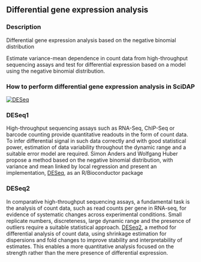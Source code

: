 ## Differential gene expression analysis

### Description

Differential gene expression analysis based on the negative binomial distribution

Estimate variance-mean dependence in count data from high-throughput sequencing assays and test for differential expression based on a model using the negative binomial distribution.

### How to perform differential gene expression analysis in SciDAP

[![DESeq](https://img.youtube.com/vi/ZJbiIxcnKzU/0.jpg)](https://youtu.be/ZJbiIxcnKzU "Differential Gene Expression Analysis")

### DESeq1

High-throughput sequencing assays such as RNA-Seq, ChIP-Seq or barcode counting provide quantitative readouts
in the form of count data. To infer differential signal in such data correctly and with good statistical power,
estimation of data variability throughout the dynamic range and a suitable error model are required.
Simon Anders and Wolfgang Huber propose a method based on the negative binomial distribution, with variance and mean
linked by local regression and present an implementation, [DESeq](http://bioconductor.org/packages/release/bioc/html/DESeq.html),
as an R/Bioconductor package

### DESeq2

In comparative high-throughput sequencing assays, a fundamental task is the analysis of count data,
such as read counts per gene in RNA-seq, for evidence of systematic changes across experimental conditions.
Small replicate numbers, discreteness, large dynamic range and the presence of outliers require a
suitable statistical approach. [DESeq2](http://www.bioconductor.org/packages/release/bioc/html/DESeq2.html),
a method for differential analysis of count data,
using shrinkage estimation for dispersions and fold changes to improve stability and interpretability of estimates.
This enables a more quantitative analysis focused on the strength rather than the mere presence of differential expression.

